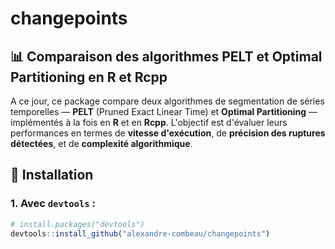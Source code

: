 # changepoints

## 📊 Comparaison des algorithmes PELT et Optimal Partitioning en R et Rcpp

A ce jour, ce package compare deux algorithmes de segmentation de séries temporelles — **PELT** (Pruned Exact Linear Time) et **Optimal Partitioning** — implémentés à la fois en **R** et en **Rcpp**. L'objectif est d'évaluer leurs performances en termes de **vitesse d'exécution**, de **précision des ruptures détectées**, et de **complexité algorithmique**.

## 🚀 Installation

### 1. Avec `devtools` :
```r
# install.packages("devtools")
devtools::install_github("alexandre-combeau/changepoints")
```
